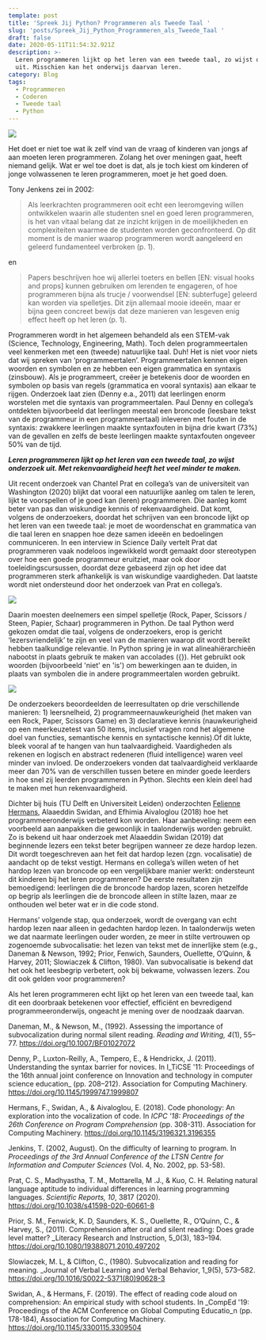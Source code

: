 ```yaml
---
template: post
title: 'Spreek Jij Python? Programmeren als Tweede Taal '
slug: 'posts/Spreek_Jij_Python_Programmeren_als_Tweede_Taal '
draft: false
date: 2020-05-11T11:54:32.921Z
description: >-
  Leren programmeren lijkt op het leren van een tweede taal, zo wijst onderzoek
  uit. Misschien kan het onderwijs daarvan leren.
category: Blog
tags:
  - Programmeren
  - Coderen
  - Tweede taal
  - Python
---
```

![](/media/kind-coding.jpg)

Het doet er niet toe wat ik zelf vind van de vraag of kinderen van jongs af aan moeten leren programmeren. Zolang het over meningen gaat, heeft niemand gelijk. Wat er wel toe doet is dat, als je toch kiest om kinderen of jonge volwassenen te leren programmeren, moet je het goed doen.

Tony Jenkens zei in 2002:

> Als leerkrachten programmeren ooit echt een leeromgeving willen ontwikkelen waarin alle studenten snel en goed leren programmeren, is het van vitaal belang dat ze inzicht krijgen in de moeilijkheden en complexiteiten waarmee de studenten worden geconfronteerd. Op dit moment is de manier waarop programmeren wordt aangeleerd en geleerd fundamenteel verbroken (p. 1).

en

> Papers beschrijven hoe wij allerlei toeters en bellen \[EN: visual hooks and props] kunnen gebruiken om lerenden te engageren, of hoe programmeren bijna als trucje / voorwendsel \[EN: subterfuge] geleerd kan worden via spelletjes. Dit zijn allemaal mooie ideeën, maar er bijna geen concreet bewijs dat deze manieren van lesgeven enig effect heeft op het leren (p. 1).

Programmeren wordt in het algemeen behandeld als een STEM-vak (Science, Technology, Engineering, Math). Toch delen programmeertalen veel kenmerken met een (tweede) natuurlijke taal. Duh! Het is niet voor niets dat wij spreken van ‘programmeertalen’. Programmeertalen kennen eigen woorden en symbolen en ze hebben een eigen grammatica en syntaxis (zinsbouw). Als je programmeert, creëer je betekenis door de woorden en symbolen op basis van regels (grammatica en vooral syntaxis) aan elkaar te rijgen. Onderzoek laat zien (Denny e.a., 2011) dat leerlingen enorm worstelen met die syntaxis van programmeertalen. Paul Denny en collega’s ontdekten bijvoorbeeld dat leerlingen meestal een broncode (leesbare tekst van de programmeur in een programmeertaal) inleveren met fouten in de syntaxis: zwakkere leerlingen maakte syntaxfouten in bijna drie kwart (73%) van de gevallen en zelfs de beste leerlingen maakte syntaxfouten ongeveer 50% van de tijd.

**_Leren programmeren lijkt op het leren van een tweede taal, zo wijst onderzoek uit. Met rekenvaardigheid heeft het veel minder te maken._** 

Uit recent onderzoek van Chantel Prat en collega’s van de universiteit van Washington (2020) blijkt dat vooral een natuurlijke aanleg om talen te leren, lijkt te voorspellen of je goed kan (leren) programmeren. Die aanleg komt beter van pas dan wiskundige kennis of rekenvaardigheid. Dat komt, volgens de onderzoekers, doordat het schrijven van een broncode lijkt op het leren van een tweede taal: je moet de woordenschat en grammatica van die taal leren en snappen hoe deze samen ideeën en bedoelingen communiceren. In een interview in Science Daily vertelt Prat dat programmeren vaak nodeloos ingewikkeld wordt gemaakt door stereotypen over hoe een goede programmeur eruitziet, maar ook door toeleidingscursussen, doordat deze gebaseerd zijn op het idee dat programmeren sterk afhankelijk is van wiskundige vaardigheden. Dat laatste wordt niet ondersteund door het onderzoek van Prat en collega’s. 

![](/media/rock-paper-scissors.svg.png)

Daarin moesten deelnemers een simpel spelletje (Rock, Paper, Scissors / Steen, Papier, Schaar) programmeren in Python. De taal Python werd gekozen omdat die taal, volgens de onderzoekers, erop is gericht ‘lezersvriendelijk’ te zijn en veel van de manieren waarop dit wordt bereikt hebben taalkundige relevantie. In Python spring je in wat alineahiërarchieën nabootst in plaats gebruik te maken van accolades ({}). Het gebruikt ook woorden (bijvoorbeeld 'niet' en 'is') om bewerkingen aan te duiden, in plaats van symbolen die in andere programmeertalen worden gebruikt. 

![](/media/python_image.jpg)

De onderzoekers beoordeelden de leerresultaten op drie verschillende manieren: 1) leersnelheid, 2) programmeernauwkeurigheid (het maken van een Rock, Paper, Scissors Game) en 3) declaratieve kennis (nauwkeurigheid op een meerkeuzetest van 50 items, inclusief vragen rond het algemene doel van functies, semantische kennis en syntactische kennis).Of dit lukte, bleek vooral af te hangen van hun taalvaardigheid. Vaardigheden als rekenen en logisch en abstract redeneren (fluid intelligence) waren veel minder van invloed. De onderzoekers vonden dat taalvaardigheid verklaarde meer dan 70% van de verschillen tussen betere en minder goede leerders in hoe snel zij leerden programmeren in Python. Slechts een klein deel had te maken met hun rekenvaardigheid.

Dichter bij huis (TU Delft en Universiteit Leiden) onderzochten [Felienne Hermans](https://www.universiteitleiden.nl/en/staffmembers/felienne-hermans#tab-1), Alaaeddin Swidan, and Efhimia Aivaloglou (2018) hoe het programmeeronderwijs verbeterd kon worden. Haar aanbeveling: neem een voorbeeld aan aanpakken die gewoonlijk in taalonderwijs worden gebruikt. Zo is bekend uit haar onderzoek met Alaaeddin Swidan (2019) dat beginnende lezers een tekst beter begrijpen wanneer ze deze hardop lezen. Dit wordt toegeschreven aan het feit dat hardop lezen (zgn. vocalisatie) de aandacht op de tekst vestigt. Hermans en collega’s willen weten of het hardop lezen van broncode op een vergelijkbare manier werkt: ondersteunt dit kinderen bij het leren programmeren? De eerste resultaten zijn bemoedigend: leerlingen die de broncode hardop lazen, scoren hetzelfde op begrip als leerlingen die de broncode alleen in stilte lazen, maar ze onthouden wel beter wat er in die code stond. 

Hermans’ volgende stap, qua onderzoek, wordt de overgang van echt hardop lezen naar alleen in gedachten hardop lezen. In taalonderwijs weten we dat naarmate leerlingen ouder worden, ze meer in stilte vertrouwen op zogenoemde subvocalisatie: het lezen van tekst met de innerlijke stem (e.g., Daneman & Newson, 1992; Prior, Fenwich, Saunders, Ouellette, O’Quinn, & Harvey, 2011; Slowiaczek & Clifton, 1980). Van subvocalisatie is bekend dat het ook het leesbegrip verbetert, ook bij bekwame, volwassen lezers. Zou dit ook gelden voor programmeren? 

Als het leren programmeren echt lijkt op het leren van een tweede taal, kan dit een doorbraak betekenen voor effectief, efficiënt en bevredigend programmeeronderwijs, ongeacht je mening over de noodzaak daarvan. 

Daneman, M., & Newson, M., (1992). Assessing the importance of subvocalization during normal silent reading. _Reading and Writing, 4_(1), 55–77. https://doi.org/10.1007/BF01027072

Denny, P., Luxton-Reilly, A., Tempero, E., & Hendrickx, J. (2011). Understanding the syntax barrier for novices. In I_TiCSE '11: Proceedings of the 16th annual joint conference on Innovation and technology in computer science education_ (pp. 208–212). Association for Computing Machinery. https://doi.org/10.1145/1999747.1999807

Hermans, F., Swidan, A., & Aivaloglou, E. (2018). Code phonology: An exploration into the vocalization of code. In _ICPC '18: Proceedings of the 26th Conference on Program Comprehension_ (pp. 308-311). Association for Computing Machinery. https://doi.org/10.1145/3196321.3196355

Jenkins, T. (2002, August). On the difficulty of learning to program. In _Proceedings of the 3rd Annual Conference of the LTSN Centre for Information and Computer Sciences_ (Vol. 4, No. 2002, pp. 53-58). 

Prat, C. S., Madhyastha, T. M., Mottarella, M .J., & Kuo, C. H. Relating natural language aptitude to individual differences in learning programming languages. _Scientific Reports, 10_, 3817 (2020). https://doi.org/10.1038/s41598-020-60661-8

Prior, S. M., Fenwick, K. D, Saunders, K. S., Ouellette, R., O’Quinn, C., & Harvey, S., (2011). Comprehension after oral and silent reading: Does grade level matter? _Literacy Research and Instruction, 5_0(3), 183–194. https://doi.org/10.1080/19388071.2010.497202 

Slowiaczek, M. L, & Clifton, C., (1980). Subvocalization and reading for meaning. _Journal of Verbal Learning and Verbal Behavior, 1_9(5), 573–582. https://doi.org/10.1016/S0022-5371(80)90628-3 

Swidan, A., & Hermans, F. (2019). The effect of reading code aloud on comprehension: An empirical study with school students. In _CompEd '19: Proceedings of the ACM Conference on Global Computing Educatio_n (pp. 178-184), Association for Computing Machinery. https://doi.org/10.1145/3300115.3309504
